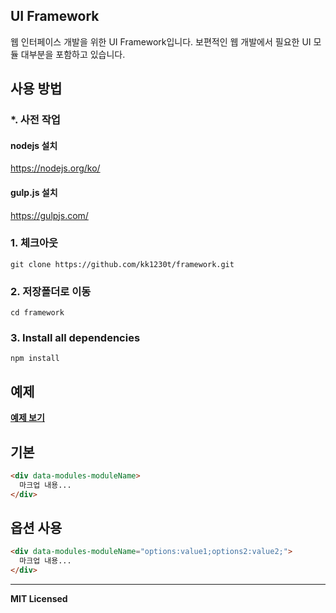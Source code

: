 
## UI Framework
웹 인터페이스 개발을 위한 UI Framework입니다.
보편적인 웹 개발에서 필요한 UI 모듈 대부분을 포함하고 있습니다.


## 사용 방법

### *. 사전 작업

#### nodejs 설치
 <a href="https://nodejs.org/ko/" target="_blank">https://nodejs.org/ko/</a>

#### gulp.js 설치
 <a href="https://gulpjs.com/" target="_blank">https://gulpjs.com/</a>


### 1. 체크아웃
```
git clone https://github.com/kk1230t/framework.git
```

### 2. 저장폴더로 이동
```
cd framework
```

### 3. Install all dependencies
```
npm install
```


## 예제
<a href="https://kk1230t.github.io/framework/" target="_blank"><strong>예제 보기</strong></a>


## 기본

```html
<div data-modules-moduleName>
  마크업 내용...
</div>
```

## 옵션 사용

```html
<div data-modules-moduleName="options:value1;options2:value2;">
  마크업 내용...
</div>
```

---

**MIT Licensed**
